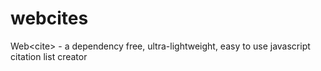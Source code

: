 # webcites
Web&lt;cite> - a dependency free, ultra-lightweight, easy to use javascript citation list creator
